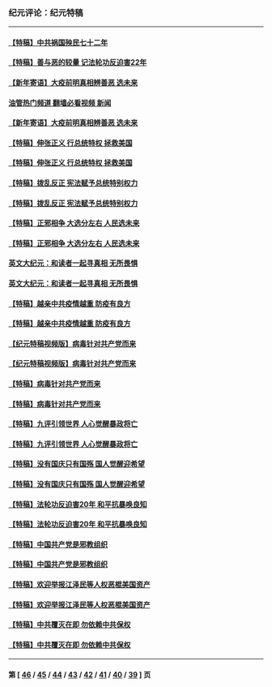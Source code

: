### 纪元评论：纪元特稿
---
#### [【特稿】中共祸国殃民七十二年](../../pages/nsc424/n13272607.md?01220330) 
#### [【特稿】善与恶的较量 记法轮功反迫害22年](../../pages/nsc424/n13086597.md?01220330) 
#### [【新年寄语】大疫前明真相辨善恶 选未来](../../pages/nsc424/n12660855.md?01220330) 
#### [油管热门频道 翻墙必看视频 新闻](ok?01220330)
#### [【新年寄语】大疫前明真相辨善恶 选未来](../../pages/nsc424/n12660855.md?01220330) 
#### [【特稿】伸张正义 行总统特权 拯救美国](../../pages/nsc424/n12616806.md?01220330) 
#### [【特稿】伸张正义 行总统特权 拯救美国](../../pages/nsc424/n12616806.md?01220330) 
#### [【特稿】拨乱反正 宪法赋予总统特别权力](../../pages/nsc424/n12598306.md?01220330) 
#### [【特稿】拨乱反正 宪法赋予总统特别权力](../../pages/nsc424/n12598306.md?01220330) 
#### [【特稿】正邪相争 大选分左右 人民选未来](../../pages/nsc424/n12545208.md?01220330) 
#### [【特稿】正邪相争 大选分左右 人民选未来](../../pages/nsc424/n12545208.md?01220330) 
#### [英文大纪元：和读者一起寻真相 无所畏惧](../../pages/nsc424/n12542027.md?01220330) 
#### [英文大纪元：和读者一起寻真相 无所畏惧](../../pages/nsc424/n12542027.md?01220330) 
#### [【特稿】越亲中共疫情越重 防疫有良方](../../pages/nsc424/n12042989.md?01220330) 
#### [【特稿】越亲中共疫情越重 防疫有良方](../../pages/nsc424/n12042989.md?01220330) 
#### [【纪元特稿视频版】病毒针对共产党而来](../../pages/nsc424/n11977328.md?01220330) 
#### [【纪元特稿视频版】病毒针对共产党而来](../../pages/nsc424/n11977328.md?01220330) 
#### [【特稿】病毒针对共产党而来](../../pages/nsc424/n11928818.md?01220330) 
#### [【特稿】病毒针对共产党而来](../../pages/nsc424/n11928818.md?01220330) 
#### [【特稿】九评引领世界 人心觉醒暴政将亡](../../pages/nsc424/n11660496.md?01220330) 
#### [【特稿】九评引领世界 人心觉醒暴政将亡](../../pages/nsc424/n11660496.md?01220330) 
#### [【特稿】没有国庆只有国殇 国人觉醒迎希望](../../pages/nsc424/n11549354.md?01220330) 
#### [【特稿】没有国庆只有国殇 国人觉醒迎希望](../../pages/nsc424/n11549354.md?01220330) 
#### [【特稿】法轮功反迫害20年 和平抗暴唤良知](../../pages/nsc424/n11389135.md?01220330) 
#### [【特稿】法轮功反迫害20年 和平抗暴唤良知](../../pages/nsc424/n11389135.md?01220330) 
#### [【特稿】中国共产党是邪教组织](../../pages/nsc424/n11355551.md?01220330) 
#### [【特稿】中国共产党是邪教组织](../../pages/nsc424/n11355551.md?01220330) 
#### [【特稿】欢迎举报江泽民等人权恶棍美国资产](../../pages/nsc424/n11303040.md?01220330) 
#### [【特稿】欢迎举报江泽民等人权恶棍美国资产](../../pages/nsc424/n11303040.md?01220330) 
#### [【特稿】中共覆灭在即 勿依赖中共保权](../../pages/nsc424/n11278510.md?01220330) 
#### [【特稿】中共覆灭在即 勿依赖中共保权](../../pages/nsc424/n11278510.md?01220330) 

---
#### 第 [ [46](./46.md?01220330) / [45](./45.md?01220330) / [44](./44.md?01220330) / [43](./43.md?01220330) / [42](./42.md?01220330) / [41](./41.md?01220330) / [40](./40.md?01220330) / [39](./39.md?01220330) ] 页
